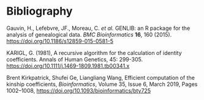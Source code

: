 # Bibliography

Gauvin, H., Lefebvre, JF., Moreau, C. *et al.* GENLIB: an R package for the analysis of genealogical data. *BMC Bioinformatics* **16**, 160 (2015). https://doi.org/10.1186/s12859-015-0581-5

KARIGL, G. (1981), A recursive algorithm for the calculation of identity coefficients. Annals of Human Genetics, 45: 299-305. https://doi.org/10.1111/j.1469-1809.1981.tb00341.x

Brent Kirkpatrick, Shufei Ge, Liangliang Wang, Efficient computation of the kinship coefficients, *Bioinformatics*, Volume 35, Issue 6, March 2019, Pages 1002–1008, https://doi.org/10.1093/bioinformatics/bty725